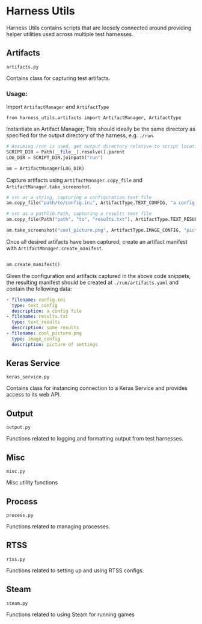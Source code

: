 # Harness Utils

Harness Utils contains scripts that are loosely connected around providing helper utilities used across
multiple test harnesses.

## Artifacts

`artifacts.py`

Contains class for capturing test artifacts.

### Usage:

Import `ArtifactManager` and `ArtifactType`

```
from harness_utils.artifacts import ArtifactManager, ArtifactType
```

Instantiate an Artifact Manager; This should ideally be the same directory as specified for the output directory of the harness, e.g. `./run`.

```python
# Assuming /run is used, get output directory relative to script location.
SCRIPT_DIR = Path(__file__).resolve().parent
LOG_DIR = SCRIPT_DIR.joinpath("run")

am = ArtifactManager(LOG_DIR)
```

Capture artifacts using `ArtifactManager.copy_file` and `ArtifactManager.take_screenshot`.

```python
# src as a string, capturing a configuration text file
am.copy_file("path/to/config.ini", ArtifactType.TEXT_CONFIG, "a config file")

# src as a pathlib.Path, capturing a results text file
am.copy_file(Path("path", "to", "results.txt"), ArtifactType.TEXT_RESULTS, "some results")

am.take_screenshot("cool_picture.png", ArtifactType.IMAGE_CONFIG, "picture of settings")
```

Once all desired artifacts have been captured, create an artifact manifest with `ArtifactManager.create_manifest`.

```python

am.create_manifest()
```

Given the configuration and artifacts captured in the above code snippets, the resulting manifest should be created at `./run/artifacts.yaml` and contain the following data:

```yaml
- filename: config.ini
  type: text_config
  description: a config file
- filename: results.txt
  type: text_results
  description: some results
- filename: cool_picture.png
  type: image_config
  description: picture of settings
```

## Keras Service

`keras_service.py`

Contains class for instancing connection to a Keras Service and provides access to its web API.

## Output

`output.py`

Functions related to logging and formatting output from test harnesses.

## Misc

`misc.py`

Misc utility functions

## Process

`process.py`

Functions related to managing processes.

## RTSS

`rtss.py`

Functions related to setting up and using RTSS configs.

## Steam

`steam.py`

Functions related to using Steam for running games